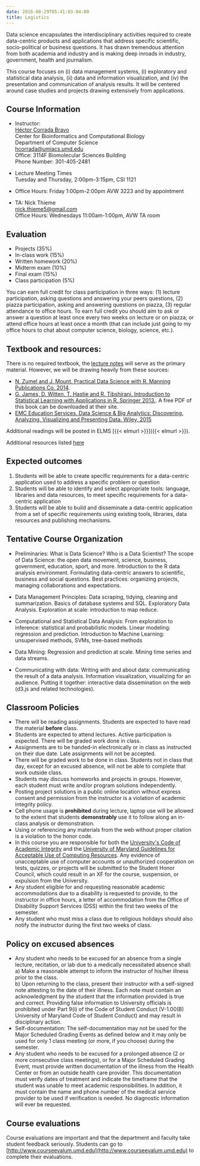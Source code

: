 ```yaml
---
date: 2016-08-29T05:41:03-04:00
title: Logistics
---
```


Data science encapsulates the interdisciplinary activities required to
 create data-centric products and applications that address specific
 scientific, socio-political or business questions.
 It has drawn tremendous attention from both academia and industry and
 is making deep inroads in industry, government, health and journalism.

This course focuses on (i) data management systems, (i) exploratory and statistical data analysis,
(ii) data and information visualization, and (iv) the presentation
and communication of analysis results.
It will be centered around case studies and projects drawing extensively from applications.

## Course Information


*	Instructor:  
    [H&eacute;ctor Corrada Bravo](http://www.cbcb.umd.edu/~hcorrada)  
    Center for Bioinformatics and Computational Biology  
    Department of Computer Science  
    <hcorrada@umiacs.umd.edu>  
    Office: 3114F Biomolecular Sciences Building  
    Phone Number: 301-405-2481

*	Lecture Meeting Times    
    Tuesday and Thursday, 2:00pm-3:15pm, CSI 1121    

*	Office Hours: Friday 1:00pm-2:00pm AVW 3223 and by appointment

*	TA: Nick Thieme  
    <nick.thieme5@gmail.com>  
    Office Hours: Wednesdays 11:00am-1:00pm, AVW TA room       

## Evaluation 

* Projects (35%)
* In-class work (15%)
* Written homework (20%)
* Midterm exam (10%)
* Final exam (15%)
* Class participation (5%)

You can earn full credit for class participation in three ways: (1) lecture participation, asking questions and answering your peers questions, (2) piazza participation, asking and answering questions on piazza, (3) regular attendance to office hours. To earn full credit you should aim to ask or answer a question at least once every two weeks on lecture or on piazza; or attend office hours at least once a month (that can include just going to my office hours to chat about computer science, biology, science, etc.).

## Textbook and resources:

There is no required textbook, the [lecture notes](lecture-notes/) will serve as the primary material. However, we will be drawing heavily from these sources:

*  [N. Zumel and J. Mount. Practical Data Science with R. Manning Publications Co. 2014](http://www.manning.com/zumel/).   
*  [G. James, D. Witten, T. Hastie and R. Tibshirani. Introduction to Statistical Learning with Applications in R. Springer 2013.](http://www-bcf.usc.edu/~gareth/ISL/). A free PDF of this book can be downloaded at their site.  
*  [EMC Education Services. Data Science & Big Analytics: Discovering, Analyzing, Visualizing and Presenting Data. Wiley, 2015](http://www.wiley.com/WileyCDA/WileyTitle/productCd-111887613X.html)

Additional readings will be posted in ELMS [{{< elmurl >}}]({{< elmurl >}}).

Additional resources listed [here](resources.html)

## Expected outcomes

1) Students will be able to create specific requirements for a
data-centric application used to address a specific problem or
question  
2) Students will be able to identify and select appropriate tools:
language, libraries and data resources, to meet specific requirements
for a data-centric application  
3) Students will be able to build and disseminate a data-centric
application from a set of specific requirements using existing tools,
libraries, data resources and publishing mechanisms.  

## Tentative Course Organization

- Preliminaries:
  What is Data Science? Who is a Data Scientist? The scope of Data Science: the open data movement, science, business, government, education, sport, and more. Introduction to the R data analysis environment. Formulating data-centric answers to scientific, business and social questions. Best practices: organizing projects, managing collaborations and expectations.

- Data Management Principles:
  Data scraping, tidying, cleaning and summarization. Basics of database systems and SQL. Exploratory Data Analysis. Exploration at scale: introduction to map reduce.

- Computational and Statistical Data Analysis:
  From exploration to inference: statistical and probabilistic models. Linear modeling: regression and prediction. Introduction to Machine Learning: unsupervised methods, SVMs, tree-based methods

- Data Mining:
  Regression and prediction at scale. Mining time series and data streams.

- Communicating with data:
  Writing with and about data: communicating the result of a data analysis. Information visualization, visualizing for an audience. Putting it together: interactive data dissemination on the web (d3.js and related technologies).

## Classroom Policies

* There will be reading assignments. Students are expected to have read the material **before** class.  
* Students are expected to attend lectures. Active participation is expected. There will be graded work done in class.  
* Assignments are to be handed-in electronically or in class as instructed on their due date. Late assignments will not be accepted.  
* There will be graded work to be done in class. Students not in class that day, except for an excused absence, will not be able to complete that work outside class.  
* Students may discuss homeworks and projects in groups. However, each
  student must write and/or program solutions independently.  
* Posting project solutions in a public online location without
  express consent and permission from the instructor is a violation of
  academic integrity policy.  
* Cell phone usage is **prohibited** during lecture, laptop use will be allowed to the extent that students **demonstrably** use it to follow along an in-class analysis or demonstration.  
* Using or referencing any materials from the web without proper citation is a violation to the honor code.   
* In this course you are responsible for both the [University's Code of Academic Integrity](http://www.jpo.umd.edu/) and the [University of Maryland Guidelines for Acceptable Use of Computing Resources](http://www.nethics.umd.edu/aup/). Any evidence of unacceptable use of computer accounts or unauthorized cooperation on tests, quizzes, or projects will be submitted to the Student Honor Council, which could result in an XF for the course, suspension, or expulsion from the University.  
* Any student eligible for and requesting reasonable academic accommodations due to a disability is requested to provide, to the instructor in office hours, a letter of accommodation from the Office of Disability Support Services (DSS) within the first two weeks of the semester.  
* Any student who must miss a class due to religious holidays should also notify the instructor during the first two weeks of class.  

## Policy on excused absences

* Any student who needs to be excused for an absence from a single
lecture, recitation, or lab due to a medically necessitated absence shall:
    a) Make a reasonable attempt to inform the instructor of his/her
illness prior to the class.  
    b) Upon returning to the class, present their instructor with a
self-signed note attesting to the date of their illness.  Each note must
contain an acknowledgment by the student that the information provided
is true and correct.  Providing false information to University
officials is prohibited under Part 9(i) of the Code of Student Conduct
(V-1.00(B) University of Maryland Code of Student Conduct) and may
result in disciplinary action.  
* Self-documentation: The self-documentation may not be used for the
Major Scheduled Grading Events as defined below and it may only be
used for only 1 class meeting (or more, if you choose) during the
semester.  
* Any student who needs to be excused for a prolonged absence (2 or more consecutive class meetings), or for a Major Scheduled Grading Event, must provide written documentation of the illness from the Health Center or from an outside health care provider. This documentation must verify dates of treatment
and indicate the timeframe that the student was unable to meet academic
responsibilities. In addition, it must contain the name and phone number
of the medical service provider to be used if verification is needed. No
diagnostic information will ever be requested.

## Course evaluations

Course evaluations are important and that the department and faculty
take student feedback seriously.  Students can go to [http://www.courseevalum.umd.edu](http://www.courseevalum.umd.edu) to complete their evaluations.
